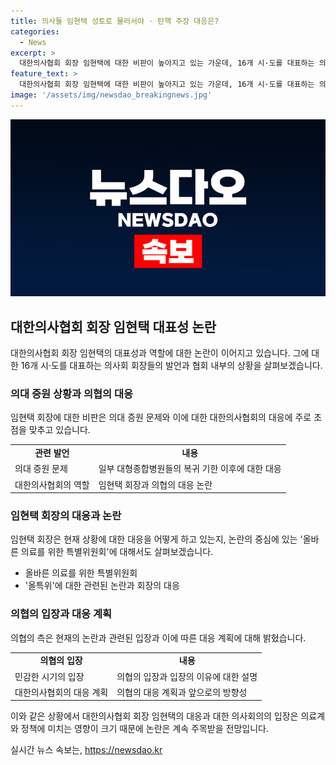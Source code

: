 ```yaml
---
title: 의사들 임현택 성토로 물러서야 · 탄핵 주장 대응은?
categories:
  - News
excerpt: >
  대한의사협회 회장 임현택에 대한 비판이 높아지고 있는 가운데, 16개 시·도를 대표하는 의사회 회장들이 회의에 참석해 성토를 벌일 예정이다. A, B 시도의사회장들은 의협의 대표성과 역량을 비판했으며, 일부 대형종합병원들이 정부 방침에 따라 복귀하지 않는 전공의들을 사직 처리하겠다고 나섰지만, 의협은 별다른 조치를 취하지 않고 있다. 임 회장이 대응을 마련하기 위해 세운 올바른 의료를 위한 특별위원회에 대한 의문도 제기되고 있다. 의협 측은 민감한 시기여서 말을 아끼고 있다고 주장했으나, 관계자는 이에 대한 걱정을 품고 있음을 밝혔다.
feature_text: >
  대한의사협회 회장 임현택에 대한 비판이 높아지고 있는 가운데, 16개 시·도를 대표하는 의사회 회장들이 회의에 참석해 성토를 벌일 예정이다. A, B 시도의사회장들은 의협의 대표성과 역량을 비판했으며, 일부 대형종합병원들이 정부 방침에 따라 복귀하지 않는 전공의들을 사직 처리하겠다고 나섰지만, 의협은 별다른 조치를 취하지 않고 있다. 임 회장이 대응을 마련하기 위해 세운 올바른 의료를 위한 특별위원회에 대한 의문도 제기되고 있다. 의협 측은 민감한 시기여서 말을 아끼고 있다고 주장했으나, 관계자는 이에 대한 걱정을 품고 있음을 밝혔다.
image: '/assets/img/newsdao_breakingnews.jpg'
---
```


<p><img src="/assets/img/newsdao_breakingnews.jpg" alt="cryptoinkorea 속보" /></p>

<h2 data-ke-size="size26">대한의사협회 회장 임현택 대표성 논란</h2>

<p data-ke-size="size16">대한의사협회 회장 임현택의 대표성과 역할에 대한 논란이 이어지고 있습니다. 그에 대한 16개 시·도를 대표하는 의사회 회장들의 발언과 협회 내부의 상황을 살펴보겠습니다.</p>

<h3>의대 증원 상황과 의협의 대응</h3>

<p data-ke-size="size16">임현택 회장에 대한 비판은 의대 증원 문제와 이에 대한 대한의사협회의 대응에 주로 초점을 맞추고 있습니다.</p>

<table>
    <tr>
        <td style="text-align: center; height: 17px;"><b>관련 발언</b></td>
        <td style="text-align: center; height: 17px;"><b>내용</b></td>
    </tr>
    <tr>
        <td>의대 증원 문제</td>
        <td>일부 대형종합병원들의 복귀 기한 이후에 대한 대응</td>
    </tr>
    <tr>
        <td>대한의사협회의 역할</td>
        <td>임현택 회장과 의협의 대응 논란</td>
    </tr>
</table>

<h3>임현택 회장의 대응과 논란</h3>

<p data-ke-size="size16">임현택 회장은 현재 상황에 대한 대응을 어떻게 하고 있는지, 논란의 중심에 있는 '올바른 의료를 위한 특별위원회'에 대해서도 살펴보겠습니다.</p>

<ul>
    <li>올바른 의료를 위한 특별위원회</li>
    <li>'올특위'에 대한 관련된 논란과 회장의 대응</li>
</ul>

<h3>의협의 입장과 대응 계획</h3>

<p data-ke-size="size16">의협의 측은 현재의 논란과 관련된 입장과 이에 따른 대응 계획에 대해 밝혔습니다.</p>

<table>
    <tr>
        <td style="text-align: center; height: 17px;"><b>의협의 입장</b></td>
        <td style="text-align: center; height: 17px;"><b>내용</b></td>
    </tr>
    <tr>
        <td>민감한 시기의 입장</td>
        <td>의협의 입장과 입장의 이유에 대한 설명</td>
    </tr>
    <tr>
        <td>대한의사협회의 대응 계획</td>
        <td>의협의 대응 계획과 앞으로의 방향성</td>
    </tr>
</table>

<p>이와 같은 상황에서 대한의사협회 회장 임현택의 대응과 대한 의사회의의 입장은 의료계와 정책에 미치는 영향이 크기 때문에 논란은 계속 주목받을 전망입니다.</p>
실시간 뉴스 속보는, <a href="https://newsdao.kr" rel="dofollow">https://newsdao.kr</a>


